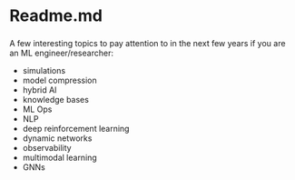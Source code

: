 # Readme.md

### 

A few interesting topics to pay attention to in the next few years if you are an ML engineer/researcher:

* simulations
* model compression
* hybrid AI
* knowledge bases
* ML Ops
* NLP
* deep reinforcement learning
* dynamic networks
* observability
* multimodal learning
* GNNs

